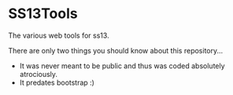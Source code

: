 # SS13Tools
The various web tools for ss13.

There are only two things you should know about this repository...
* It was never meant to be public and thus was coded absolutely atrociously.
* It predates bootstrap :)

